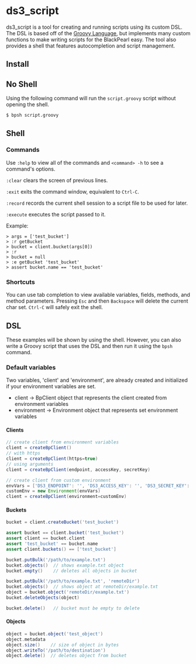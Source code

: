 ds3_script
==========

ds3_script is a tool for creating and running scripts using its custom DSL. The DSL is based off of
the [Groovy Language](http://groovy-lang.org/), but implements many custom functions to make writing 
scripts for the BlackPearl easy. The tool also provides a shell that features autocompletion and
script management.

Install
-------


No Shell
-----------------
Using the following command will run the `script.groovy` script without opening the shell.

```$ bpsh script.groovy```

Shell
-----
### Commands
Use ```:help``` to view all of the commands and ```<command> -h``` to see a command's options.

```:clear``` clears the screen of previous lines.

```:exit``` exits the command window, equivalent to `Ctrl-C`.

```:record``` records the current shell session to  a script file to be used for later.

```:execute``` executes the script passed to it.

Example:

```
> args = ['test_bucket']
> :r getBucket
> bucket = client.bucket(args[0])
> :r
> bucket = null
> :e getBucket 'test_bucket'
> assert bucket.name == 'test_bucket'
```

### Shortcuts
You can use tab completion to view available variables, fields, methods, and method parameters. 
Pressing `Esc` and then `Backspace` will delete the current char set. 
`Ctrl-C` will safely exit the shell. 


DSL
--------
These examples will be shown by using the shell. However, you can also write a Groovy script that
uses the DSL and then run it using the `bpsh` command.

### Default variables
Two variables, 'client' and 'environment', are already created and initialized 
if your environment variables are set. 

* client -> BpClient object that represents the client created from environment
variables
* environment -> Environment object that represents set environment variables

#### Clients
```groovy
// create client from environment variables
client = createBpClient()
// with https
client = createBpClient(https=true)
// using arguments
client = createBpClient(endpoint, accessKey, secretKey)

// create client from custom environment
envVars = ['DS3_ENDPOINT': '', 'DS3_ACCESS_KEY': '', 'DS3_SECRET_KEY': '']
customEnv = new Environment(envVars)
client = createBpClient(environment=customEnv)
```

#### Buckets
```groovy
bucket = client.createBucket('test_bucket')

assert bucket == client.bucket('test_bucket')
assert client == bucket.client
assert 'test_bucket' == bucket.name
assert client.buckets() == ['test_bucket']

bucket.putBulk('/path/to/example.txt')
bucket.objects()  // shows example.txt object
bucket.empty()    // deletes all objects in bucket

bucket.putBulk('/path/to/example.txt', 'remoteDir')
bucket.objects()  // shows object at remoteDir/example.txt
object = bucket.object('remoteDir/example.txt')
bucket.deleteObjects(object)

bucket.delete()   // bucket must be empty to delete
```

#### Objects
```groovy
object = bucket.object('test_object')
object.metadata
object.size()    // size of object in bytes
object.writeTo('/path/to/destination')
object.delete()  // deletes object from bucket
```

